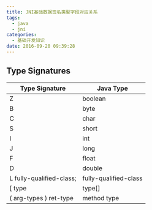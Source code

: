 ```yaml
---
title: JNI基础数据签名类型字段对应关系
tags:
  - java
  - jni
categories:
  - 基础开发知识
date: 2016-09-20 09:39:28
---
```


Type Signatures
---------------

| Type Signature | Java Type |
| -------------- | --------- |
| Z | boolean |
| B | byte |
| C | char |
| S | short |
| I | int |
| J | long |
| F | float |
| D | double |
| L fully-qualified-class; | fully-qualified-class |
| [ type | type[] |
| ( arg-types ) ret-type | method type |

